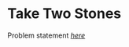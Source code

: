 Take Two Stones
=============
Problem statement
_[here](https://open.kattis.com/problems/twostones)_